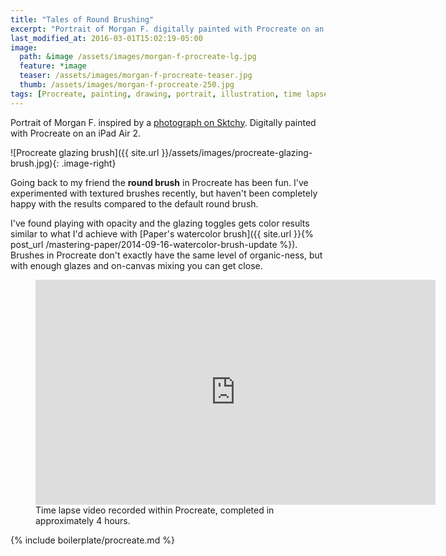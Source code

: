 ```yaml
---
title: "Tales of Round Brushing"
excerpt: "Portrait of Morgan F. digitally painted with Procreate on an iPad."
last_modified_at: 2016-03-01T15:02:19-05:00
image: 
  path: &image /assets/images/morgan-f-procreate-lg.jpg
  feature: *image
  teaser: /assets/images/morgan-f-procreate-teaser.jpg
  thumb: /assets/images/morgan-f-procreate-250.jpg
tags: [Procreate, painting, drawing, portrait, illustration, time lapse]
---
```


Portrait of Morgan F. inspired by a [photograph on Sktchy](http://sktchy.com/rK7LX). Digitally painted with Procreate on an iPad Air 2.

![Procreate glazing brush]({{ site.url }}/assets/images/procreate-glazing-brush.jpg){: .image-right}

Going back to my friend the **round brush** in Procreate has been fun. I've experimented with textured brushes recently, but haven't been completely happy with the results compared to the default round brush.

I've found playing with opacity and the glazing toggles gets color results similar to what I'd achieve with [Paper's watercolor brush]({{ site.url }}{% post_url /mastering-paper/2014-09-16-watercolor-brush-update %}). Brushes in Procreate don't exactly have the same level of organic-ness, but with enough glazes and on-canvas mixing you can get close.

<figure class="cf">
  <iframe width="640" height="360" src="https://www.youtube-nocookie.com/embed/-PVofD2A9t8?controls=0&amp;showinfo=0" frameborder="0" allowfullscreen></iframe>
  <figcaption>Time lapse video recorded within Procreate, completed in approximately 4 hours.</figcaption>
</figure>

{% include boilerplate/procreate.md %}

